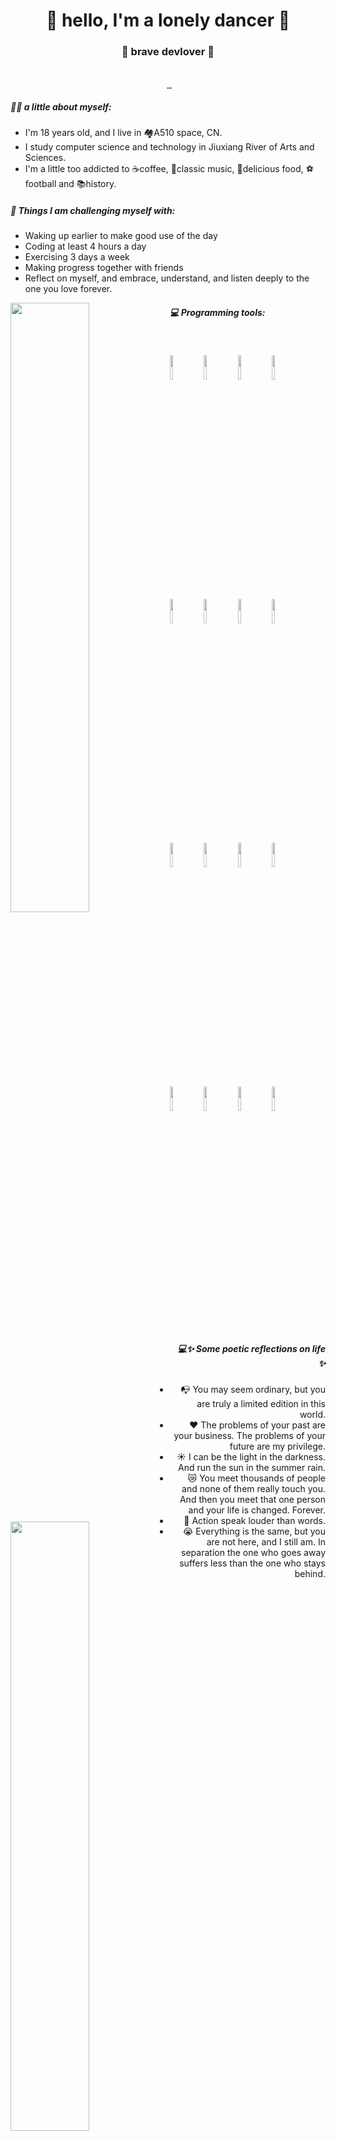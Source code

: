 <h1 align="center"> 🤩 hello, I'm a lonely dancer 🤩 </h1>
<h3 align="center">🚀 brave devlover 🚀</h3>

<p align="center"><br/>
  <a>
    <img src="https://img.shields.io/badge/Email-Niuniuzi2023%40gmail.com-orange" alt="">
  </a>
  
   <a href="https://space.bilibili.com/691242122?spm_id_from=333.788.0.0">
    <img src="https://img.shields.io/badge/Bilibili-Niuhuangxiaozi-pink" alt="">
  </a>

  <a href="https://www.16personalities.com/ch/%E7%BB%93%E6%9E%9C/esfj-t/x/pivl1ebjs">
    <img src="https://img.shields.io/badge/MBTI-ESFJ_T-blue" alt="">
  </a>

   <a href="https://niuhuangxiaozi.github.io/">
    <img src="https://img.shields.io/badge/Blogs-Niu%20Creator's%20Blog-green" alt="">
  </a>
  
</p>

##### 🏌️‍♂️ a little about myself:

- I'm 18 years old, and I live in 🏘️A510 space, CN.
- I study computer science and technology in Jiuxiang River of Arts and Sciences.
- I'm a little too addicted to ☕coffee, 🎻classic music, 🥞delicious food, ⚽football and 📚history.

##### :muscle: Things I am challenging myself with:
- Waking up earlier to make good use of the day
- Coding at least 4 hours a day
- Exercising 3 days a week
- Making progress together with friends
- Reflect on myself, and embrace, understand, and listen deeply to the one you love forever.

<p>
<img width="50%" align="left" src="https://github-readme-stats.vercel.app/api?username=Niuhuangxiaozi&count_private=true&show_icons=true&theme=ambient_gradient"  alt=""/>
<img width="50%" align="left" src="https://stats.justsong.cn/api/leetcode?username=Niuhuangxiaozi&cn_username=chi-chu-zai-lu-kou"  alt=""/>
</p>

##### :computer: Programming tools:
<br />
<p>
  <img width="50%" align="left" src="https://github-readme-stats.vercel.app/api/top-langs/?username=Niuhuangxiaozi&hide=html,assembly,CSS,SCSS,JavaScript&layout=compact&card_width=450px"  alt=""/>
<code><img width="10%" src="https://www.vectorlogo.zone/logos/git-scm/git-scm-ar21.svg"></code>
<code><img width="10%" src="https://www.vectorlogo.zone/logos/apache_maven/apache_maven-ar21.svg"></code>
<code><img width="10%" src="https://www.vectorlogo.zone/logos/redis/redis-ar21.svg"></code>
<code><img width="10%" src="https://www.vectorlogo.zone/logos/haproxy/haproxy-ar21.svg"></code>
<br />
<code><img width="10%" src="https://www.vectorlogo.zone/logos/mongodb/mongodb-ar21.svg"></code>
<code><img width="10%" src="https://www.vectorlogo.zone/logos/qtio/qtio-ar21.svg"></code>
<code><img width="10%" src="https://www.vectorlogo.zone/logos/pytorch/pytorch-ar21.svg"></code>
<code><img width="10%" src="https://www.vectorlogo.zone/logos/vuejs/vuejs-ar21.svg"></code>
<br />
<code><img width="10%" src="https://www.vectorlogo.zone/logos/apache_spark/apache_spark-ar21.svg"></code>
<code><img width="10%" src="https://www.vectorlogo.zone/logos/apache_hadoop/apache_hadoop-ar21.svg"></code>
<code><img width="10%" src="https://www.vectorlogo.zone/logos/git-scm/git-scm-ar21.svg"></code>
<code><img width="10%" src="https://www.vectorlogo.zone/logos/springio/springio-ar21.svg"></code>
<br />
<code><img width="10%" src="https://www.vectorlogo.zone/logos/docker/docker-ar21.svg"></code>
<code><img width="10%" src="https://www.vectorlogo.zone/logos/apache_hadoop/apache_hadoop-ar21.svg"></code>
<code><img width="10%" src="https://www.vectorlogo.zone/logos/git-scm/git-scm-ar21.svg"></code>
<code><img width="10%" src="https://www.vectorlogo.zone/logos/springio/springio-ar21.svg"></code>
</p>


<h align="right">

##### :computer:✨ Some poetic reflections on life ✨
- :mailbox_with_no_mail: You may seem ordinary, but you are truly a limited edition in this world.
- ❤️ The problems of your past are your business. The problems of your future are my privilege.
- ☀️ I can be the light in the darkness. And run the sun in the summer rain.
- 😿 You meet thousands of people and none of them really touch you. And then you meet that one person and your life is changed. Forever.
- 🏃 Action speak louder than words.
- 😭 Everything is the same, but you are not here, and I still am. In separation the one who goes away suffers less than the one who stays behind.
</h>



<!--
**Niuhuangxiaozi/Niuhuangxiaozi** is a ✨ _special_ ✨ repository because its `README.md` (this file) appears on your GitHub profile.

Here are some ideas to get you started:

- 🔭 I’m currently working on the earth.
- 🌱 I’m currently learning how to change the world.
- 💬 Ask me about computer science.
-->
